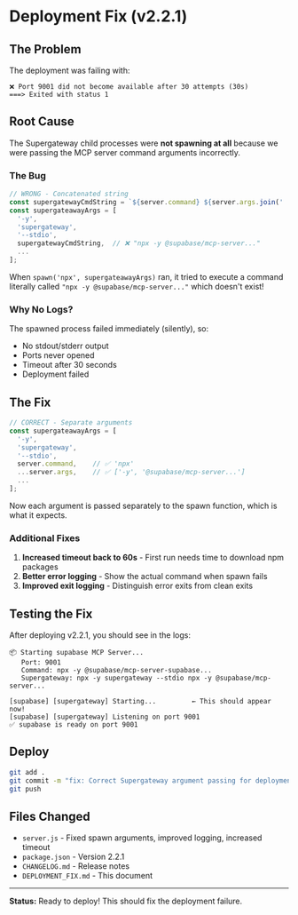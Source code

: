 # Deployment Fix (v2.2.1)

## The Problem

The deployment was failing with:
```
❌ Port 9001 did not become available after 30 attempts (30s)
===> Exited with status 1
```

## Root Cause

The Supergateway child processes were **not spawning at all** because we were passing the MCP server command arguments incorrectly.

### The Bug

```javascript
// WRONG - Concatenated string
const supergatewayCmdString = `${server.command} ${server.args.join(' ')}`;
const supergateawayArgs = [
  '-y',
  'supergateway',
  '--stdio',
  supergatewayCmdString,  // ❌ "npx -y @supabase/mcp-server..."
  ...
];
```

When `spawn('npx', supergateawayArgs)` ran, it tried to execute a command literally called `"npx -y @supabase/mcp-server..."` which doesn't exist!

### Why No Logs?

The spawned process failed immediately (silently), so:
- No stdout/stderr output
- Ports never opened
- Timeout after 30 seconds
- Deployment failed

## The Fix

```javascript
// CORRECT - Separate arguments
const supergateawayArgs = [
  '-y',
  'supergateway',
  '--stdio',
  server.command,    // ✅ 'npx'
  ...server.args,    // ✅ ['-y', '@supabase/mcp-server...']
  ...
];
```

Now each argument is passed separately to the spawn function, which is what it expects.

### Additional Fixes

1. **Increased timeout back to 60s** - First run needs time to download npm packages
2. **Better error logging** - Show the actual command when spawn fails
3. **Improved exit logging** - Distinguish error exits from clean exits

## Testing the Fix

After deploying v2.2.1, you should see in the logs:

```
📦 Starting supabase MCP Server...
   Port: 9001
   Command: npx -y @supabase/mcp-server-supabase...
   Supergateway: npx -y supergateway --stdio npx -y @supabase/mcp-server...

[supabase] [supergateway] Starting...         ← This should appear now!
[supabase] [supergateway] Listening on port 9001
✅ supabase is ready on port 9001
```

## Deploy

```bash
git add .
git commit -m "fix: Correct Supergateway argument passing for deployment (v2.2.1)"
git push
```

## Files Changed

- `server.js` - Fixed spawn arguments, improved logging, increased timeout
- `package.json` - Version 2.2.1
- `CHANGELOG.md` - Release notes
- `DEPLOYMENT_FIX.md` - This document

---

**Status:** Ready to deploy! This should fix the deployment failure.


